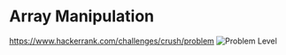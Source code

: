 # Array Manipulation

<https://www.hackerrank.com/challenges/crush/problem> ![Problem Level](https://img.shields.io/badge/Problem--Level-Hard-red)

